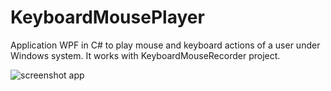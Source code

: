 # KeyboardMousePlayer
Application WPF in C# to play mouse and keyboard actions of a user under Windows system. It works with KeyboardMouseRecorder project.

![screenshot app](images/screenshot.PNG)
